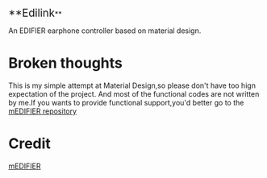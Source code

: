 <div align="align="center"">
<span style="font-size:1.5em">**Edilink</span>**  
</div>

An EDIFIER earphone controller based on material design.

# Broken thoughts
This is my simple attempt at Material Design,so please don't have too hign expectation of the project.
And most of the functional codes are not written by me.If you wants to provide functional support,you'd better go to the [mEDIFIER repository](https://github.com/mEDIFIER)

# Credit
[mEDIFIER](https://github.com/mEDIFIER)
